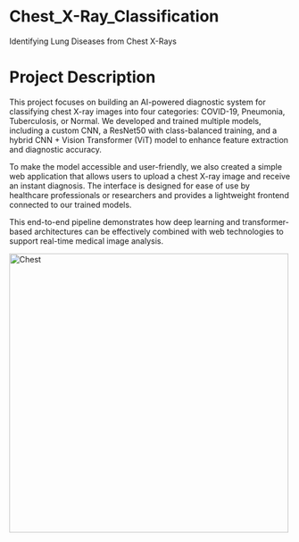 # Chest_X-Ray_Classification
Identifying Lung Diseases from Chest X-Rays
# Project Description
This project focuses on building an AI-powered diagnostic system for classifying chest X-ray images into four categories: COVID-19, Pneumonia, Tuberculosis, or Normal. We developed and trained multiple models, including a custom CNN, a ResNet50 with class-balanced training, and a hybrid CNN + Vision Transformer (ViT) model to enhance feature extraction and diagnostic accuracy.

To make the model accessible and user-friendly, we also created a simple web application that allows users to upload a chest X-ray image and receive an instant diagnosis. The interface is designed for ease of use by healthcare professionals or researchers and provides a lightweight frontend connected to our trained models.

This end-to-end pipeline demonstrates how deep learning and transformer-based architectures can be effectively combined with web technologies to support real-time medical image analysis.

<img src="https://github.com/user-attachments/assets/9209983a-3150-4308-a922-402ceb817b35" alt="Chest" width="500"/>

